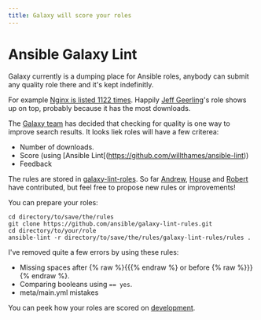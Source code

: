 ```yaml
---
title: Galaxy will score your roles
---
```


# Ansible Galaxy Lint

Galaxy currently is a dumping place for Ansible roles, anybody can submit any quality role there and it's kept indefinitly.

For example [Nginx is listed 1122 times](https://galaxy.ansible.com/search?keywords=nginx&order_by=-relevance&page_size=10). Happily [Jeff Geerling](https://github.com/geerlingguy)'s role shows up on top, probably because it has the most downloads.

The [Galaxy team](https://github.com/ansible/galaxy/graphs/contributors) has decided that checking for quality is one way to improve search results. It looks liek roles will have a few criterea:

- Number of downloads.
- Score (using [Ansible Lint[(https://github.com/willthames/ansible-lint))
- Feedback

The rules are stored in [galaxy-lint-roles](https://github.com/ansible/galaxy-lint-rules). So far [Andrew](https://github.com/awcrosby), [House](https://github.com/chouseknecht) and [Robert](https://github.com/robertdebock) have contributed, but feel free to propose new rules or improvements!

You can prepare your roles:
```
cd directory/to/save/the/rules
git clone https://github.com/ansible/galaxy-lint-rules.git
cd directory/to/your/role
ansible-lint -r directory/to/save/the/rules/galaxy-lint-rules/rules .
```

I've removed quite a few errors by using these rules:
- Missing spaces after {% raw %}{{{% endraw %} or before {% raw %}}}{% endraw %}.
- Comparing booleans using `== yes`.
- meta/main.yml mistakes

You can peek how your roles are scored on [development](https://galaxy-dev.ansible.com).
